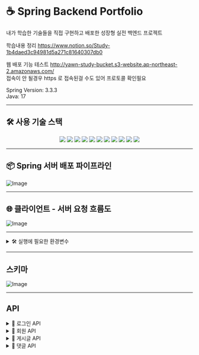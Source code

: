 # ☕ Spring Backend Portfolio
내가 학습한 기술들을 직접 구현하고 배포한 성장형 실전 백엔드 프로젝트

학습내용 정리
https://www.notion.so/Study-1b4daed3c94981d5a271c81640307db0

웹 배포 기능 테스트
http://yawn-study-bucket.s3-website.ap-northeast-2.amazonaws.com/
<br/>
접속이 안 될경우 https 로 접속된걸 수도 있어 프로토콜 확인필요

Spring Version: 3.3.3
<br/>
Java: 17

---

## 🛠️ 사용 기술 스택

<p align="center">
  <img src="https://img.shields.io/badge/SpringBoot-6DB33F?style=for-the-badge&logo=springboot&logoColor=white"/>
  <img src="https://img.shields.io/badge/SpringSecurity-6DB33F?style=for-the-badge&logo=springsecurity&logoColor=white"/>
  <img src="https://img.shields.io/badge/SpringJPA-007396?style=for-the-badge&logo=hibernate&logoColor=white"/>
  <img src="https://img.shields.io/badge/MySQL-4479A1?style=for-the-badge&logo=mysql&logoColor=white"/>
  <img src="https://img.shields.io/badge/Docker-2496ED?style=for-the-badge&logo=docker&logoColor=white"/>
  <img src="https://img.shields.io/badge/GitHubActions-2088FF?style=for-the-badge&logo=githubactions&logoColor=white"/>
  <img src="https://img.shields.io/badge/GitHub-181717?style=for-the-badge&logo=github&logoColor=white"/>
  <img src="https://img.shields.io/badge/AWS-232F3E?style=for-the-badge&logo=amazonaws&logoColor=white"/>
  <img src="https://img.shields.io/badge/EC2-FF9900?style=for-the-badge&logo=amazonec2&logoColor=white"/>
  <img src="https://img.shields.io/badge/RDS-527FFF?style=for-the-badge&logo=amazonrds&logoColor=white"/>
  <img src="https://img.shields.io/badge/S3-569A31?style=for-the-badge&logo=amazons3&logoColor=white"/>
</p>

---

## 📦 Spring 서버 배포 파이프라인

![Image](https://github.com/user-attachments/assets/fb8210c2-2408-4660-9068-730d8583732f)

---

## 🌐 클라이언트 - 서버 요청 흐름도

![Image](https://github.com/user-attachments/assets/b88b0ce3-6921-4f1c-a748-d9563a072104) 


---
<details>
<summary>🛠️ 실행에 필요한 환경변수 </summary>

| 환경변수 이름              | 설명                         | 예시값                            |
|--------------------------|------------------------------|----------------------------------|
| `LOCAL_USERNAME`         | 로컬 MySQL 사용자명             | `root`                           |
| `LOCAL_PASSWORD`         | 로컬 MySQL 비밀번호             | `1234`                           |
| `RDS_DB_NAME`            | RDS에서 사용할 DB 이름          | `myappdb`                        |
| `RDS_ENDPOINT`           | RDS 엔드포인트 주소             | `mydb.abc123.ap-northeast-2.rds.amazonaws.com` |
| `RDS_USERNAME`           | RDS 사용자명                   | `admin`                          |
| `RDS_PASSWORD`           | RDS 비밀번호                   | `yourStrongPassword`             |
| `SPRING_PROFILES_ACTIVE` | 스프링 프로파일 (local, prod 등) | `local`                          |

</details>

---

## 스키마

![Image](https://github.com/user-attachments/assets/f5dd942b-a99c-4b14-a522-d2dc35916506)

---

## API

<details>
<summary>🔐 로그인 API</summary>

### 🔐 로그인

| 항목 | 내용 |
| --- | --- |
| **Method** | POST |
| **URL** | `/login` |
| **설명** | 사용자 로그인 처리 후 JWT 토큰 반환 |
| **요청 헤더** | `Content-Type: application/json` |
| **요청 바디** | `{ "id": "test@example.com", "password": "1234" }` |
| **응답 바디** | `{ "accessToken": "...", "tokenType": "Bearer" }` |
| **응답 코드** | 200 OK |

### 🧪 로그인 테스트

| 항목 | 내용 |
| --- | --- |
| **Method** | GET |
| **URL** | `/login/test` |
| **설명** | JWT 인증된 유저의 닉네임을 반환함 |
| **요청 헤더** | `Authorization: Bearer <accessToken>` |
| **응답 바디** | `"testUser"` |
| **응답 코드** | 200 OK |

</details>

<details>
<summary>👤 회원 API</summary>

### 👤 회원가입

| 항목 | 내용 |
| --- | --- |
| **Method** | POST |
| **URL** | `/member` |
| **설명** | 새로운 사용자를 등록합니다 |
| **요청 헤더** | `Content-Type: application/json` |
| **요청 바디** | `{ "email": "user@email.com", "nickname": "닉네임", "password": "1234" }` |
| **응답 바디** | `{ "id": 1, "nickname": "닉네임" }` |
| **응답 코드** | `201 Created` + `Location: /member/{id}` |

### 🧑‍💼 마이페이지 조회

| 항목 | 내용 |
| --- | --- |
| **Method** | GET |
| **URL** | `/member/my` |
| **설명** | JWT 인증된 사용자의 마이페이지(작성 글/댓글 목록 포함)를 반환합니다 |
| **요청 헤더** | `Authorization: Bearer <accessToken>` |
| **응답 바디** | `{ "nickname": "닉네임", "email": "user@email.com", "boards": [...], "comments": [...] }` |
| **응답 코드** | `200 OK` |

</details>

<details>
<summary>📝 게시글 API</summary>

### 📝 게시글 작성

| 항목 | 내용 |
| --- | --- |
| **Method** | POST |
| **URL** | `/board` |
| **설명** | 인증된 사용자가 게시글을 작성함 |
| **요청 헤더** | `Authorization: Bearer <accessToken>`, `Content-Type: application/json` |
| **요청 바디** | `{ "title": "제목", "content": "내용" }` |
| **응답 바디** | `{ "id": 1, "title": "제목", "content": "내용", "nickname": "작성자", "email": "작성자이메일" }` |
| **응답 코드** | `201 Created` + `Location: /board/{id}` |

---

### 📄 게시글 단일 조회

| 항목 | 내용 |
| --- | --- |
| **Method** | GET |
| **URL** | `/board/{id}` |
| **설명** | 게시글 상세 내용 + 댓글 목록 반환 |
| **응답 바디** | `{ "id": 1, "title": "제목", "content": "내용", "nickname": "작성자", "comments": [...] }` |
| **응답 코드** | `200 OK` |

---

### 📚 게시글 목록 조회

| 항목 | 내용 |
| --- | --- |
| **Method** | GET |
| **URL** | `/board` |
| **설명** | 전체 게시글 목록 반환 (간략 정보만 포함) |
| **응답 바디** | `[{ "id": 1, "title": "제목", "nickname": "작성자", "commentCount": 3 }]` |
| **응답 코드** | `200 OK` |

---

### ✏ 게시글 수정

| 항목 | 내용 |
| --- | --- |
| **Method** | PATCH |
| **URL** | `/board/{id}` |
| **설명** | 로그인된 사용자가 본인의 게시글을 수정 |
| **요청 헤더** | `Authorization: Bearer <accessToken>` |
| **요청 바디** | `{ "title": "수정된 제목", "content": "수정된 내용" }` |
| **응답 바디** | `{ "id": 1, "title": "수정된 제목", "content": "수정된 내용", "nickname": "작성자", "email": "작성자이메일" }` |
| **응답 코드** | `200 OK` |

---

### ❌ 게시글 삭제

| 항목 | 내용 |
| --- | --- |
| **Method** | DELETE |
| **URL** | `/board/{id}` |
| **설명** | 로그인된 사용자가 본인의 게시글을 삭제함 |
| **요청 헤더** | `Authorization: Bearer <accessToken>` |
| **응답 바디** | 없음 |
| **응답 코드** | `204 No Content` |

</details>

<details>
<summary>💬 댓글 API</summary>

### 💬 댓글 작성

| 항목 | 내용 |
| --- | --- |
| **Method** | POST |
| **URL** | `/board/{boardId}/comment` |
| **설명** | 특정 게시글에 대한 댓글을 작성함 |
| **요청 헤더** | `Authorization: Bearer <accessToken>`, `Content-Type: application/json` |
| **요청 바디** | `{ "content": "댓글 내용입니다" }` |
| **응답 바디** | `{ "id": 1, "boardId": 1, "content": "댓글 내용입니다", "nickname": "작성자", "createdAt": "2025-04-24T11:00:00" }` |
| **응답 코드** | `201 Created` + `Location: /board/{boardId}/comment/{id}` |

---

### ✏ 댓글 수정

| 항목 | 내용 |
| --- | --- |
| **Method** | PATCH |
| **URL** | `/board/{boardId}/comment/{commentId}` |
| **설명** | 특정 댓글 내용을 수정함 |
| **요청 헤더** | `Authorization: Bearer <accessToken>` |
| **요청 바디** | `{ "content": "수정된 댓글 내용" }` |
| **응답 바디** | `{ "id": 1, "boardId": 1, "content": "수정된 댓글 내용", "nickname": "작성자", "createdAt": "..." }` |
| **응답 코드** | `200 OK` |

---

### ❌ 댓글 삭제

| 항목 | 내용 |
| --- | --- |
| **Method** | DELETE |
| **URL** | `/board/{boardId}/comment/{commentId}` |
| **설명** | 해당 사용자의 댓글을 삭제함 |
| **요청 헤더** | `Authorization: Bearer <accessToken>` |
| **응답 바디** | 없음 |
| **응답 코드** | `204 No Content` |

</details>

